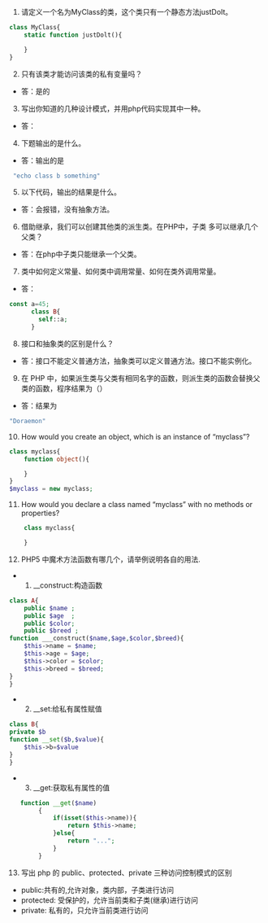 1. 请定义一个名为MyClass的类，这个类只有一个静态方法justDoIt。
```php
class MyClass{
    static function justDolt(){

    }
}
```

2. 只有该类才能访问该类的私有变量吗？
+ 答：是的

3. 写出你知道的几种设计模式，并用php代码实现其中一种。
+ 答：

4. 下题输出的是什么。
+ 答：输出的是
```php
 "echo class b something"
```

5. 以下代码，输出的结果是什么。
+ 答：会报错，没有抽象方法。

6. 借助继承，我们可以创建其他类的派生类。在PHP中，子类 多可以继承几个父类？
+ 答：在php中子类只能继承一个父类。

7. 类中如何定义常量、如何类中调用常量、如何在类外调用常量。
+ 答：
```php
const a=45;
      class B{
        self::a;    
      }  
```
8. 接口和抽象类的区别是什么？
+ 答：接口不能定义普通方法，抽象类可以定义普通方法。接口不能实例化。

9. 在 PHP 中，如果派生类与父类有相同名字的函数，则派生类的函数会替换父类的函数，程序结果为（）
+ 答：结果为
```php
"Doraemon"
```

10. How would you create an object, which is an instance of “myclass”?
```php
class myclass{
    function object(){

    }
}
$myclass = new myclass;
```

11. How would you declare a class named “myclass” with no methods or properties?
```php
    class myclass{

    }
```

12. PHP5 中魔术方法函数有哪几个，请举例说明各自的用法.
+ 1. __construct:构造函数
```php
class A{
    public $name ;
    public $age  ;
    public $color;
    public $breed ; 
function ___construct($name,$age,$color,$breed){
    $this->name = $name;
    $this->age = $age;
    $this->color = $color;
    $this->breed = $breed;
}
}
```
+ 2. __set:给私有属性赋值
```php
class B{
private $b
function __set($b,$value){
    $this->b=$value
}
}
```
+ 3. __get:获取私有属性的值
```php
   function __get($name)
        {
            if(isset($this->name)){
                return $this->name;
            }else{
                return "...";
            }
        }
```

13. 写出 php 的 public、protected、private 三种访问控制模式的区别
 - public:共有的,允许对象，类内部，子类进行访问
 - protected: 受保护的，允许当前类和子类(继承)进行访问
 - private: 私有的，只允许当前类进行访问
 
